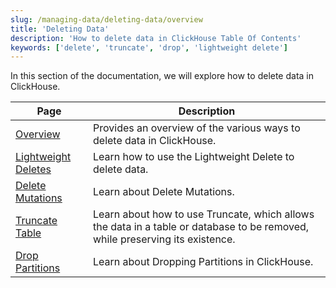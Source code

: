 ```yaml
---
slug: /managing-data/deleting-data/overview
title: 'Deleting Data'
description: 'How to delete data in ClickHouse Table Of Contents'
keywords: ['delete', 'truncate', 'drop', 'lightweight delete']
---
```


In this section of the documentation,
we will explore how to delete data in ClickHouse.

| Page                                                                | Description                                                                                                                  |
|---------------------------------------------------------------------|------------------------------------------------------------------------------------------------------------------------------|
| [Overview](/deletes/overview)                               | Provides an overview of the various ways to delete data in ClickHouse.                                                       |
| [Lightweight Deletes](/guides/developer/lightweight-delete) | Learn how to use the Lightweight Delete to delete data.                                                                      |
| [Delete Mutations](/managing-data/delete_mutations)         | Learn about Delete Mutations.                                                                                                |
| [Truncate Table](/managing-data/truncate)                   | Learn about how to use Truncate, which allows the data in a table or database to be removed, while preserving its existence. |
| [Drop Partitions](/managing-data/drop_partition)            | Learn about Dropping Partitions in ClickHouse.                                                                               |
